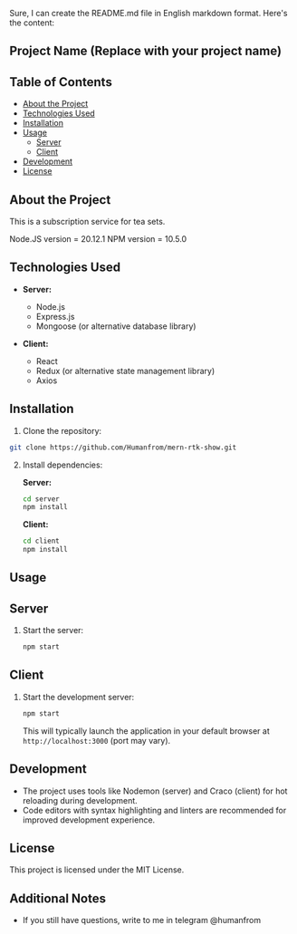 Sure, I can create the README.md file in English markdown format. Here's the content:

## Project Name (Replace with your project name)

## Table of Contents

* [About the Project](#about-the-project)
* [Technologies Used](#technologies-used)
* [Installation](#installation)
* [Usage](#usage)
  * [Server](#server)
  * [Client](#client)
* [Development](#development)
* [License](#license)

## About the Project

This is a subscription service for tea sets.

Node.JS version = 20.12.1
NPM version = 10.5.0

## Technologies Used

* **Server:**
    * Node.js
    * Express.js
    * Mongoose (or alternative database library)
      
* **Client:**
    * React
    * Redux (or alternative state management library)
    * Axios

## Installation

1. Clone the repository:

```bash
git clone https://github.com/Humanfrom/mern-rtk-show.git
```

2. Install dependencies:

   **Server:**

   ```bash
   cd server
   npm install
   ```

   **Client:**

   ```bash
   cd client
   npm install
   ```

## Usage

## Server

1. Start the server:

   ```bash
   npm start
   ```

## Client

1. Start the development server:

   ```bash
   npm start
   ```

   This will typically launch the application in your default browser at `http://localhost:3000` (port may vary).

## Development

* The project uses tools like Nodemon (server) and Craco (client) for hot reloading during development.
* Code editors with syntax highlighting and linters are recommended for improved development experience.


## License

This project is licensed under the MIT License.

## Additional Notes

* If you still have questions, write to me in telegram @humanfrom 
